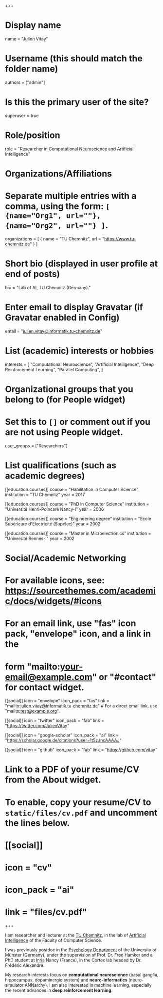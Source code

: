 +++
# Display name
name = "Julien Vitay"

# Username (this should match the folder name)
authors = ["admin"]

# Is this the primary user of the site?
superuser = true

# Role/position
role = "Researcher in Computational Neuroscience and Artificial Intelligence"

# Organizations/Affiliations
#   Separate multiple entries with a comma, using the form: `[ {name="Org1", url=""}, {name="Org2", url=""} ]`.
organizations = [ { name = "TU Chemnitz", url = "https://www.tu-chemnitz.de" } ]

# Short bio (displayed in user profile at end of posts)
bio = "Lab of AI, TU Chemnitz (Germany)."

# Enter email to display Gravatar (if Gravatar enabled in Config)
email = "julien.vitay@informatik.tu-chemnitz.de"

# List (academic) interests or hobbies
interests = [
    "Computational Neuroscience",
    "Artificial Intelligence",
    "Deep Reinforcement Learning",
    "Parallel Computing",
]

# Organizational groups that you belong to (for People widget)
#   Set this to `[]` or comment out if you are not using People widget.
user_groups = ["Researchers"]

# List qualifications (such as academic degrees)
[[education.courses]]
  course = "Habilitation in Computer Science"
  institution = "TU Chemnitz"
  year = 2017

[[education.courses]]
  course = "PhD in Computer Science"
  institution = "Université Henri-Poincaré Nancy-I"
  year = 2006

[[education.courses]]
  course = "Engineering degree"
  institution = "Ecole Supérieure d'Electricité (Supélec)"
  year = 2002

[[education.courses]]
  course = "Master in Microelectronics"
  institution = "Université Rennes-I"
  year = 2002

# Social/Academic Networking
# For available icons, see: https://sourcethemes.com/academic/docs/widgets/#icons
#   For an email link, use "fas" icon pack, "envelope" icon, and a link in the
#   form "mailto:your-email@example.com" or "#contact" for contact widget.

[[social]]
  icon = "envelope"
  icon_pack = "fas"
  link = "mailto:julien.vitay@informatik.tu-chemnitz.de"  # For a direct email link, use "mailto:test@example.org".

[[social]]
  icon = "twitter"
  icon_pack = "fab"
  link = "https://twitter.com/JulienVitay"

[[social]]
  icon = "google-scholar"
  icon_pack = "ai"
  link = "https://scholar.google.de/citations?user=1t5zJncAAAAJ"

[[social]]
  icon = "github"
  icon_pack = "fab"
  link = "https://github.com/vitay"

# Link to a PDF of your resume/CV from the About widget.
# To enable, copy your resume/CV to `static/files/cv.pdf` and uncomment the lines below.
# [[social]]
#   icon = "cv"
#   icon_pack = "ai"
#   link = "files/cv.pdf"

+++

I am researcher and lecturer at the [TU Chemnitz](http://www.tu-chemnitz.de/), in the lab of [Artificial Intelligence](http://www.tu-chemnitz.de/informatik/KI/) of the Faculty of Computer Science.

I was previously postdoc in the [Psychology Department](http://www.uni-muenster.de/Psychologie/) of the University of Münster (Germany), under the supervision of Prof. Dr. Fred Hamker and a PhD student at [Inria](http://www.inria.fr/) Nancy (France), in the Cortex lab headed by Dr. Frédéric Alexandre.

My research interests focus on **computational neuroscience** (basal ganglia, hippocampus, dopaminergic system) and **neuro-informatics** (neuro-simulator ANNarchy). I am also interested in machine learning, especially the recent advances in **deep reinforcement learning**.
